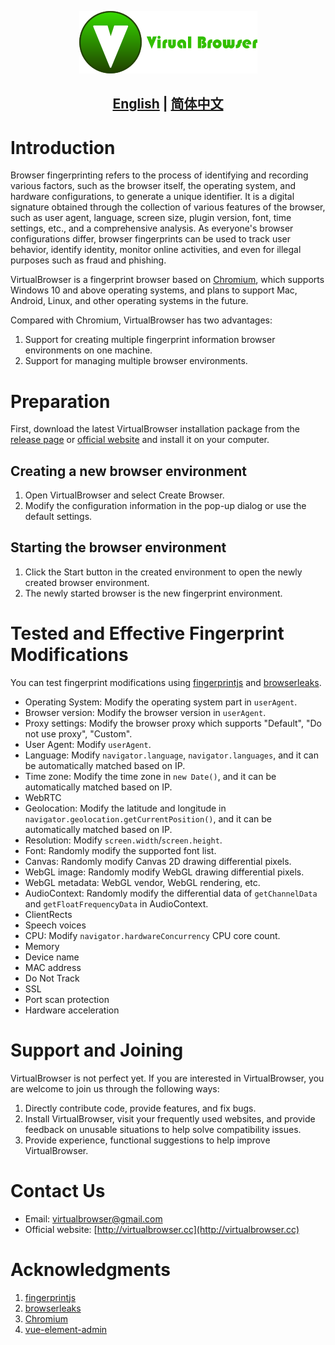 <p align="center">
  <img src="assets/logo.png">
</p>

## <p align="center"><b><a href="README.md">English</a> | <a href="README_CN.md">简体中文</a></b></p>

# Introduction
Browser fingerprinting refers to the process of identifying and recording various factors, such as the browser itself, the operating system, and hardware configurations, to generate a unique identifier. It is a digital signature obtained through the collection of various features of the browser, such as user agent, language, screen size, plugin version, font, time settings, etc., and a comprehensive analysis. As everyone's browser configurations differ, browser fingerprints can be used to track user behavior, identify identity, monitor online activities, and even for illegal purposes such as fraud and phishing.

VirtualBrowser is a fingerprint browser based on [Chromium](https://dev.chromium.org), which supports Windows 10 and above operating systems, and plans to support Mac, Android, Linux, and other operating systems in the future.

Compared with Chromium, VirtualBrowser has two advantages:

1. Support for creating multiple fingerprint information browser environments on one machine.
2. Support for managing multiple browser environments.

# Preparation
First, download the latest VirtualBrowser installation package from the [release page]() or [official website](http://virtualbrowser.cc) and install it on your computer.

## Creating a new browser environment
1. Open VirtualBrowser and select Create Browser.
2. Modify the configuration information in the pop-up dialog or use the default settings.

## Starting the browser environment
1. Click the Start button in the created environment to open the newly created browser environment.
2. The newly started browser is the new fingerprint environment.

# Tested and Effective Fingerprint Modifications
You can test fingerprint modifications using [fingerprintjs](https://fingerprintjs.github.io/fingerprintjs/) and [browserleaks](https://browserleaks.com/).

- Operating System: Modify the operating system part in `userAgent`.
- Browser version: Modify the browser version in `userAgent`.
- Proxy settings: Modify the browser proxy which supports "Default", "Do not use proxy", "Custom".
- User Agent: Modify `userAgent`.
- Language: Modify `navigator.language`, `navigator.languages`, and it can be automatically matched based on IP.
- Time zone: Modify the time zone in `new Date()`, and it can be automatically matched based on IP.
- WebRTC
- Geolocation: Modify the latitude and longitude in `navigator.geolocation.getCurrentPosition()`, and it can be automatically matched based on IP.
- Resolution: Modify `screen.width`/`screen.height`.
- Font: Randomly modify the supported font list.
- Canvas: Randomly modify Canvas 2D drawing differential pixels.
- WebGL image: Randomly modify WebGL drawing differential pixels.
- WebGL metadata: WebGL vendor, WebGL rendering, etc.
- AudioContext: Randomly modify the differential data of `getChannelData` and `getFloatFrequencyData` in AudioContext.
- ClientRects
- Speech voices
- CPU: Modify `navigator.hardwareConcurrency` CPU core count.
- Memory
- Device name
- MAC address
- Do Not Track
- SSL
- Port scan protection
- Hardware acceleration

# Support and Joining
VirtualBrowser is not perfect yet. If you are interested in VirtualBrowser, you are welcome to join us through the following ways:

1. Directly contribute code, provide features, and fix bugs.
2. Install VirtualBrowser, visit your frequently used websites, and provide feedback on unusable situations to help solve compatibility issues.
3. Provide experience, functional suggestions to help improve VirtualBrowser.

# Contact Us
- Email: [virtualbrowser@gmail.com](mailto://virtualbrowser@gmail.com)
- Official website: [http://virtualbrowser.cc](http://virtualbrowser.cc)

# Acknowledgments
1. [fingerprintjs](https://fingerprintjs.github.io/fingerprintjs/)
2. [browserleaks](https://browserleaks.com/)
3. [Chromium](https://dev.chromium.org)
4. [vue-element-admin](https://github.com/PanJiaChen/vue-element-admin)
